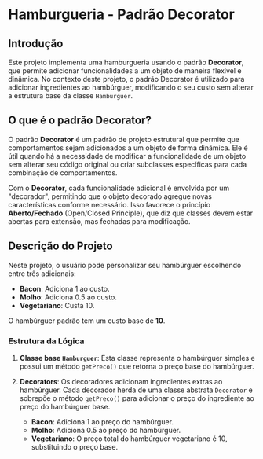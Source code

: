 # Hamburgueria - Padrão Decorator

## Introdução

Este projeto implementa uma hamburgueria usando o padrão **Decorator**, que permite adicionar funcionalidades a um objeto de maneira flexível e dinâmica.
No contexto deste projeto, o padrão Decorator é utilizado para adicionar ingredientes ao hambúrguer, modificando o seu custo sem alterar a estrutura base da classe `Hamburguer`.

## O que é o padrão Decorator?

O padrão **Decorator** é um padrão de projeto estrutural que permite que comportamentos sejam adicionados a um objeto de forma dinâmica. 
Ele é útil quando há a necessidade de modificar a funcionalidade de um objeto sem alterar seu código original ou criar subclasses específicas para cada combinação de comportamentos.

Com o **Decorator**, cada funcionalidade adicional é envolvida por um "decorador", permitindo que o objeto decorado agregue novas características conforme necessário.
Isso favorece o princípio **Aberto/Fechado** (Open/Closed Principle), que diz que classes devem estar abertas para extensão, mas fechadas para modificação.

## Descrição do Projeto

Neste projeto, o usuário pode personalizar seu hambúrguer escolhendo entre três adicionais:
- **Bacon**: Adiciona 1 ao custo.
- **Molho**: Adiciona 0.5 ao custo.
- **Vegetariano**: Custa 10.

O hambúrguer padrão tem um custo base de **10**.

### Estrutura da Lógica

1. **Classe base `Hamburguer`**:
   Esta classe representa o hambúrguer simples e possui um método `getPreco()` que retorna o preço base do hambúrguer.

2. **Decorators**:
   Os decoradores adicionam ingredientes extras ao hambúrguer. Cada decorador herda de uma classe abstrata `Decorator` e sobrepõe o método `getPreco()` para adicionar o preço do ingrediente ao preço do hambúrguer base.

   - **Bacon**: Adiciona 1 ao preço do hambúrguer.
   - **Molho**: Adiciona 0.5 ao preço do hambúrguer.
   - **Vegetariano**: O preço total do hambúrguer vegetariano é 10, substituindo o preço base.

